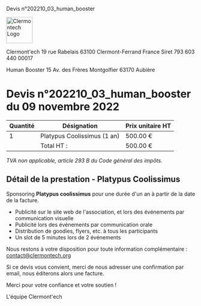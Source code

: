 <p class="invoice-number">Devis n°202210_03_human_booster</p>

<img class="left" width="70px" src="http://clermontech.org/images/clermontech_logo_200px.png" alt="Clermontech Logo" />

<p class="address-us">
<span class="address-title">Clermont'ech</span>
<span class="address-street">19 rue Rabelais</span>
<span class="address-city">63100 Clermont-Ferrand</span>
<span class="address-country">France</span>
<span class="address-extra">Siret 793 603 440 00017</span>
</p>

<p class="address-client">
<span class="address-title">Human Booster</span>
<span class="address-street">15 Av. des Frères Montgolfier</span>
<span class="address-city">63170 Aubière</span>
</p>

<h1 class="invoice-title">
Devis n°202210_03_human_booster du 09 novembre 2022
</h1>


| Quantité | Désignation                 | Prix unitaire HT |
|----------|-----------------------------|------------------|
| 1        | Platypus Coolissimus (1 an) | 500.00 €         |
|          | Total HT :                  | 500.00 €         |

*TVA non applicable, article 293 B du Code général des impôts.*


## Détail de la prestation - Platypus Coolissimus

Sponsoring **Platypus coolissimus** pour une durée d'un an à partir de la date de la facture.

* Publicité sur le site web de l'association, et lors des événements par communication visuelle
* Publicité lors des événements par communication orale
* Distribution de goodies, flyers, etc. à tous les participants
* Un slot de 5 minutes lors de 2 événements

Nous restons à votre disposition pour toute information complémentaire : [contact@clermontech.org](contact@clermontech.org)

Si ce devis vous convient, merci de nous adresser une confirmation par email, nous éditerons alors une facture.

Merci pour votre confiance et votre soutien !

L'équipe Clermont'ech
